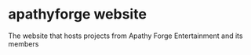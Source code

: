 # apathyforge website
 The website that hosts projects from Apathy Forge Entertainment and its members
